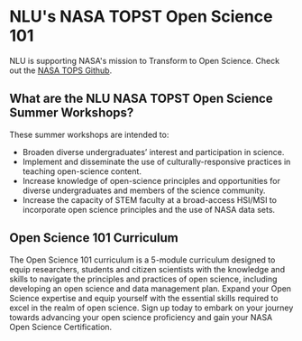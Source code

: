 # NLU's NASA TOPST Open Science 101

NLU is supporting NASA's mission to Transform to Open Science. 
Check out the [NASA TOPS Github](https://github.com/nasa/Transform-to-Open-Science/blob/main/README.md#open-science-101-curriculum).

## What are the NLU NASA TOPST Open Science Summer Workshops?

These summer workshops are intended to: 
- Broaden diverse undergraduates’ interest and participation in science.
- Implement and disseminate the use of culturally-responsive practices in teaching open-science content.
- Increase knowledge of open-science principles and opportunities for diverse undergraduates and members of the science community.
- Increase the capacity of STEM faculty at a broad-access HSI/MSI to incorporate open science principles and the use of NASA data sets.

## Open Science 101 Curriculum

The Open Science 101 curriculum is a 5-module curriculum designed to equip researchers, students and citizen scientists with the knowledge and skills to navigate the principles and practices of open science, including developing an open science and data management plan. Expand your Open Science expertise and equip yourself with the essential skills required to excel in the realm of open science. Sign up today to embark on your journey towards advancing your open science proficiency and gain your NASA Open Science Certification.
